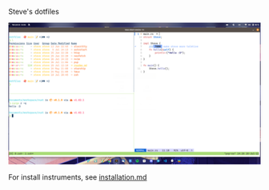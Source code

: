 Steve's dotfiles

![:D](https://github.com/SteveLauC/pic/blob/main/Screenshot%20from%202022-07-26%2014-26-41.png)

For install instruments, see [installation.md](https://github.com/SteveLauC/dotfiles/blob/main/installation.md)
